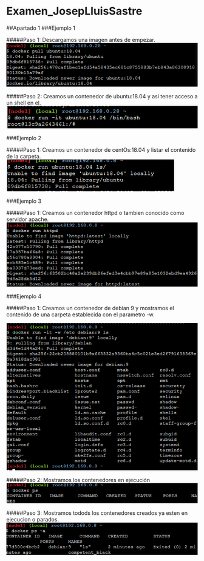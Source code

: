 # Examen_JosepLluisSastre
##Apartado 1
###Ejemplo 1

#####Paso 1: Descargamos una imagen antes de empezar.
![Paso1](ExamenEntornosIMG/E1paso1.PNG "Paso 1")

#####Paso 2: Creamos un contenedor de ubuntu:18.04 y asi tener acceso a un shell en el.
![Paso2](ExamenEntornosIMG/E1paso2.PNG "Paso 2")


###Ejemplo 2

#####Paso 1: Creamos un contenedor de centOs:18.04 y listar el contenido de la carpeta.
![Paso1](ExamenEntornosIMG/E2.PNG "Paso 1")


###Ejemplo 3

#####Paso 1: Creamos un contenedor httpd o tambien conocido como servidor apache.
![Paso1](ExamenEntornosIMG/E3.PNG "Paso 1")


###Ejemplo 4

#####Paso 1: Creamos un contenedor de debian 9 y mostramos el contenido de una carpeta establecida con el parametro -w.

![Paso1](ExamenEntornosIMG/E4paso1.PNG "Paso 1")

#####Paso 2: Mostramos los contenedores en ejecución
![Paso2](ExamenEntornosIMG/E4paso2.PNG "Paso 2")

#####Paso 3: Mostramos todods los contenedores creados ya esten en ejecucion o parados.
![Paso3](ExamenEntornosIMG/E4paso3.PNG "Paso 3")
